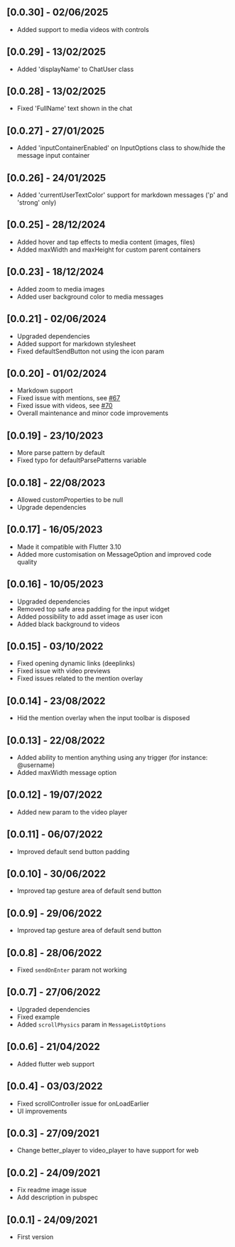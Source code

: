 ## [0.0.30] - 02/06/2025

* Added support to media videos with controls

## [0.0.29] - 13/02/2025

* Added 'displayName' to ChatUser class

## [0.0.28] - 13/02/2025

* Fixed 'FullName' text shown in the chat

## [0.0.27] - 27/01/2025

* Added 'inputContainerEnabled' on InputOptions class to show/hide the message input container

## [0.0.26] - 24/01/2025

* Added 'currentUserTextColor' support for markdown messages ('p' and 'strong' only)

## [0.0.25] - 28/12/2024

* Added hover and tap effects to media content (images, files) 
* Added maxWidth and maxHeight for custom parent containers

## [0.0.23] - 18/12/2024

* Added zoom to media images
* Added user background color to media messages 

## [0.0.21] - 02/06/2024

* Upgraded dependencies
* Added support for markdown stylesheet
* Fixed defaultSendButton not using the icon param

## [0.0.20] - 01/02/2024

* Markdown support
* Fixed issue with mentions, see [#67](https://github.com/SebastienBtr/Dash-Chat-2/issues/67)
* Fixed issue with videos, see [#70](https://github.com/SebastienBtr/Dash-Chat-2/issues/70)
* Overall maintenance and minor code improvements

## [0.0.19] - 23/10/2023

* More parse pattern by default
* Fixed typo for defaultParsePatterns variable

## [0.0.18] - 22/08/2023

* Allowed customProperties to be null
* Upgrade dependencies

## [0.0.17] - 16/05/2023

* Made it compatible with Flutter 3.10
* Added more customisation on MessageOption and improved code quality

## [0.0.16] - 10/05/2023

* Upgraded dependencies
* Removed top safe area padding for the input widget
* Added possibility to add asset image as user icon
* Added black background to videos

## [0.0.15] - 03/10/2022

* Fixed opening dynamic links (deeplinks)
* Fixed issue with video previews
* Fixed issues related to the mention overlay

## [0.0.14] - 23/08/2022

* Hid the mention overlay when the input toolbar is disposed

## [0.0.13] - 22/08/2022

* Added ability to mention anything using any trigger (for instance: @username)
* Added maxWidth message option

## [0.0.12] - 19/07/2022

* Added new param to the video player

## [0.0.11] - 06/07/2022

* Improved default send button padding

## [0.0.10] - 30/06/2022

* Improved tap gesture area of default send button

## [0.0.9] - 29/06/2022

* Improved tap gesture area of default send button

## [0.0.8] - 28/06/2022

* Fixed `sendOnEnter` param not working

## [0.0.7] - 27/06/2022

* Upgraded dependencies
* Fixed example
* Added `scrollPhysics` param in `MessageListOptions`

## [0.0.6] - 21/04/2022

* Added flutter web support

## [0.0.4] - 03/03/2022

* Fixed scrollController issue for onLoadEarlier
* UI improvements

## [0.0.3] - 27/09/2021

* Change better_player to video_player to have support for web

## [0.0.2] - 24/09/2021

* Fix readme image issue
* Add description in pubspec

## [0.0.1] - 24/09/2021

* First version
